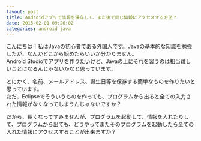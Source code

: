 ```yaml
---
layout: post
title: Androidアプリで情報を保存して、また後で同じ情報にアクセスする方法？
date: 2015-02-01 09:26:02
categories: android java
---
```

<p>こんにちは！私はJavaの初心者である外国人です。Javaの基本的な知識を勉強したが、なんかどこから始めたらいいか分かりません。<br>
Android Studioでアプリを作りたいけど、Javaの上にそれを習うのは相当難しいことになるんじゃないかなと思っています。</p>

<p>とにかく、名前、メールアドレス、誕生日等を保存する簡単なものを作りたいと思っています。<br>
ただ、Eclipseでそういうものを作っても、プログラムから出ると全ての入力された情報がなくなってしまうんじゃないですか？</p>

<p>だから、長くなってすみませんが、プログラムを起動して、情報を入れたりして、プログラムから出ても、どうやってまたそのプログラムを起動したら全ての入れた情報にアクセスすることが出来ますか？</p>
